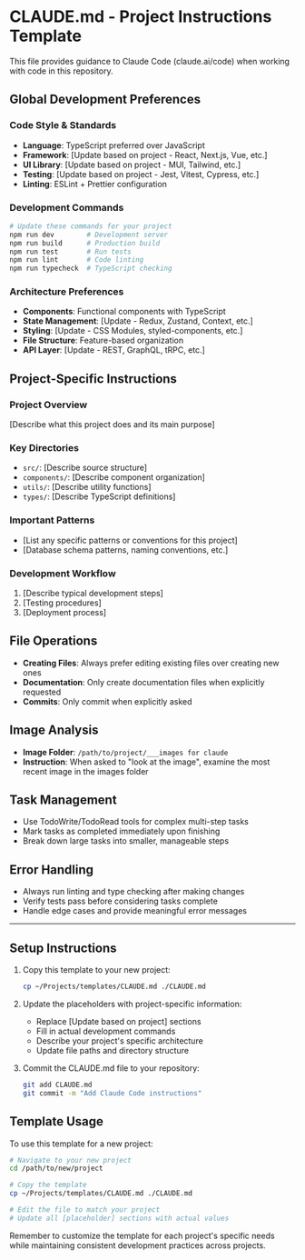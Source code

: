 # CLAUDE.md - Project Instructions Template

This file provides guidance to Claude Code (claude.ai/code) when working with code in this repository.

## Global Development Preferences

### Code Style & Standards
- **Language**: TypeScript preferred over JavaScript
- **Framework**: [Update based on project - React, Next.js, Vue, etc.]
- **UI Library**: [Update based on project - MUI, Tailwind, etc.]
- **Testing**: [Update based on project - Jest, Vitest, Cypress, etc.]
- **Linting**: ESLint + Prettier configuration

### Development Commands
```bash
# Update these commands for your project
npm run dev        # Development server
npm run build      # Production build
npm run test       # Run tests
npm run lint       # Code linting
npm run typecheck  # TypeScript checking
```

### Architecture Preferences
- **Components**: Functional components with TypeScript
- **State Management**: [Update - Redux, Zustand, Context, etc.]
- **Styling**: [Update - CSS Modules, styled-components, etc.]
- **File Structure**: Feature-based organization
- **API Layer**: [Update - REST, GraphQL, tRPC, etc.]

## Project-Specific Instructions

### Project Overview
[Describe what this project does and its main purpose]

### Key Directories
- `src/`: [Describe source structure]
- `components/`: [Describe component organization]
- `utils/`: [Describe utility functions]
- `types/`: [Describe TypeScript definitions]

### Important Patterns
- [List any specific patterns or conventions for this project]
- [Database schema patterns, naming conventions, etc.]

### Development Workflow
1. [Describe typical development steps]
2. [Testing procedures]
3. [Deployment process]

## File Operations
- **Creating Files**: Always prefer editing existing files over creating new ones
- **Documentation**: Only create documentation files when explicitly requested
- **Commits**: Only commit when explicitly asked

## Image Analysis
- **Image Folder**: `/path/to/project/___images for claude`
- **Instruction**: When asked to "look at the image", examine the most recent image in the images folder

## Task Management
- Use TodoWrite/TodoRead tools for complex multi-step tasks
- Mark tasks as completed immediately upon finishing
- Break down large tasks into smaller, manageable steps

## Error Handling
- Always run linting and type checking after making changes
- Verify tests pass before considering tasks complete
- Handle edge cases and provide meaningful error messages

---

## Setup Instructions

1. Copy this template to your new project:
   ```bash
   cp ~/Projects/templates/CLAUDE.md ./CLAUDE.md
   ```

2. Update the placeholders with project-specific information:
   - Replace [Update based on project] sections
   - Fill in actual development commands
   - Describe your project's specific architecture
   - Update file paths and directory structure

3. Commit the CLAUDE.md file to your repository:
   ```bash
   git add CLAUDE.md
   git commit -m "Add Claude Code instructions"
   ```

## Template Usage

To use this template for a new project:
```bash
# Navigate to your new project
cd /path/to/new/project

# Copy the template
cp ~/Projects/templates/CLAUDE.md ./CLAUDE.md

# Edit the file to match your project
# Update all [placeholder] sections with actual values
```

Remember to customize the template for each project's specific needs while maintaining consistent development practices across projects.